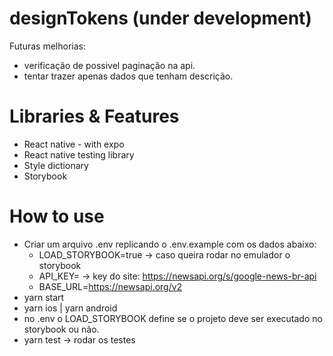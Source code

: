 # designTokens (under development)
Futuras melhorias:
- verificação de possivel paginação na api.
- tentar trazer apenas dados que tenham descrição.

# Libraries & Features
- React native - with expo
- React native testing library
- Style dictionary 
- Storybook


# How to use
- Criar um arquivo .env replicando o .env.example com os dados abaixo:
  - LOAD_STORYBOOK=true -> caso queira rodar no emulador o storybook
  - API_KEY= -> key do site: https://newsapi.org/s/google-news-br-api
  - BASE_URL=https://newsapi.org/v2
- yarn start
- yarn ios | yarn android
- no .env o LOAD_STORYBOOK define se o projeto deve ser executado no storybook ou não.
- yarn test -> rodar os testes
